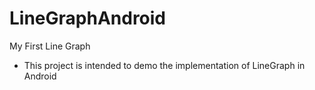 # LineGraphAndroid
My First Line Graph
- This project is intended to demo the implementation of LineGraph in Android
